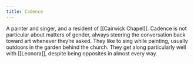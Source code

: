 ```yaml
---
title: Cadence
---
```


A painter and singer, and a resident of [[Cairwick Chapel]]. Cadence is not particular about matters of gender, always steering the conversation back toward art whenever they’re asked. They like to sing while painting, usually outdoors in the garden behind the church. They get along particularly well with [[Leonora]], despite being opposites in almost every way.
